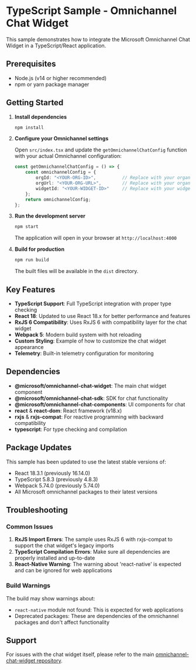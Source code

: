 # TypeScript Sample - Omnichannel Chat Widget

This sample demonstrates how to integrate the Microsoft Omnichannel Chat Widget in a TypeScript/React application.

## Prerequisites

- Node.js (v14 or higher recommended)
- npm or yarn package manager

## Getting Started

1. **Install dependencies**
   ```bash
   npm install
   ```

2. **Configure your Omnichannel settings**
   
   Open `src/index.tsx` and update the `getOmnichannelChatConfig` function with your actual Omnichannel configuration:
   
   ```typescript
   const getOmnichannelChatConfig = () => {
       const omnichannelConfig = {
           orgId: "<YOUR-ORG-ID>",          // Replace with your organization ID
           orgUrl: "<YOUR-ORG-URL>",        // Replace with your organization URL
           widgetId: "<YOUR-WIDGET-ID>"     // Replace with your widget ID
       };
       return omnichannelConfig;
   };
   ```

3. **Run the development server**
   ```bash
   npm start
   ```
   
   The application will open in your browser at `http://localhost:4000`

4. **Build for production**
   ```bash
   npm run build
   ```
   
   The built files will be available in the `dist` directory.

## Key Features

- **TypeScript Support**: Full TypeScript integration with proper type checking
- **React 18**: Updated to use React 18.x for better performance and features
- **RxJS 6 Compatibility**: Uses RxJS 6 with compatibility layer for the chat widget
- **Webpack 5**: Modern build system with hot reloading
- **Custom Styling**: Example of how to customize the chat widget appearance
- **Telemetry**: Built-in telemetry configuration for monitoring

## Dependencies

- **@microsoft/omnichannel-chat-widget**: The main chat widget component
- **@microsoft/omnichannel-chat-sdk**: SDK for chat functionality
- **@microsoft/omnichannel-chat-components**: UI components for chat
- **react** & **react-dom**: React framework (v18.x)
- **rxjs** & **rxjs-compat**: For reactive programming with backward compatibility
- **typescript**: For type checking and compilation

## Package Updates

This sample has been updated to use the latest stable versions of:
- React 18.3.1 (previously 16.14.0)
- TypeScript 5.8.3 (previously 4.8.3)
- Webpack 5.74.0 (previously 5.74.0)
- All Microsoft omnichannel packages to their latest versions

## Troubleshooting

### Common Issues

1. **RxJS Import Errors**: The sample uses RxJS 6 with rxjs-compat to support the chat widget's legacy imports
2. **TypeScript Compilation Errors**: Make sure all dependencies are properly installed and up-to-date
3. **React-Native Warning**: The warning about 'react-native' is expected and can be ignored for web applications

### Build Warnings

The build may show warnings about:
- `react-native` module not found: This is expected for web applications
- Deprecated packages: These are dependencies of the omnichannel packages and don't affect functionality

## Support

For issues with the chat widget itself, please refer to the main [omnichannel-chat-widget repository](https://github.com/microsoft/omnichannel-chat-widget).